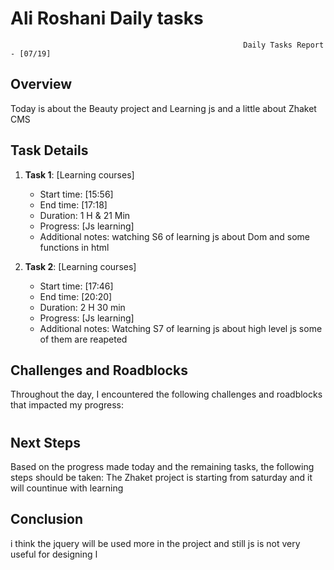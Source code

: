 # Ali Roshani Daily tasks
                                                        Daily Tasks Report - [07/19]

## Overview

Today is about the Beauty project and Learning js and a little about Zhaket CMS

## Task Details

1. **Task 1**: [Learning courses]
   - Start time: [15:56]
   - End time: [17:18]
   - Duration:  1 H & 21 Min 
   - Progress: [Js learning]
   - Additional notes: watching S6 of learning js about Dom and some functions in html

2. **Task 2**: [Learning courses]
   - Start time: [17:46]
   - End time: [20:20]
   - Duration: 2 H 30 min
   - Progress: [Js learning]
   - Additional notes: Watching S7 of learning js about high level js some of them are reapeted
  

## Challenges and Roadblocks

Throughout the day, I encountered the following challenges and roadblocks that impacted my progress:
#

## Next Steps

Based on the progress made today and the remaining tasks, the following steps should be taken:
The Zhaket project is starting from saturday and it will countinue with learning


## Conclusion
i think the jquery will be used more in the project and still js is not very useful for designing
ا

